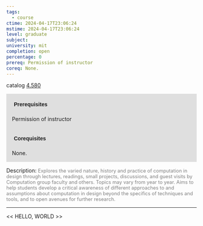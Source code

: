 ```yaml
---
tags:
  - course
ctime: 2024-04-17T23:06:24
mstime: 2024-04-17T23:06:24
level: graduate
subject: 
university: mit
completion: open
percentage: 0
prereq: Permission of instructor
coreq: None.
---
```


catalog [4.580](http://student.mit.edu/catalog/m4e.html#4.580)

<span style="display: block; padding: 15px; background-color: rgb(100, 100, 100, 0.2);"><font id="m_prereq3155_0" style="display: block; font-family: Arial, sans-serif; font-weight: bold; padding: 5px">Prerequisites</font><br><span id="prereq3155_0">Permission of instructor</span></span>
<span style="display: block; padding: 15px; background-color: rgb(100, 100, 100, 0.2);"><font id="m_coreq3155_0" style="display: block; font-family: Arial, sans-serif; font-weight: bold; padding: 5px">Corequisites</font><br><span id="coreq3155_0">None.</span></span>

<font style="">Description:</font>
<font style="color: grey; font-size: 0.8rem;">Explores the varied nature, history and practice of computation in design through lectures, readings, small projects, discussions, and guest visits by Computation group faculty and others. Topics may vary from year to year. Aims to help students develop a critical awareness of different approaches to and assumptions about computation in design beyond the specifics of techniques and tools, and to open avenues for further research.</font>



---

<< HELLO, WORLD >>
